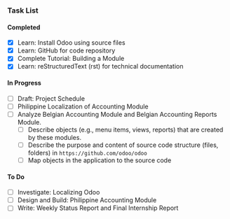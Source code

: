 ### Task List

#### Completed
- [X] Learn: Install Odoo using source files
- [X] Learn: GitHub for code repository
- [X] Complete Tutorial: Building a Module
- [X] Learn: reStructuredText (rst) for technical documentation

#### In Progress
- [ ] Draft: Project Schedule
- [ ] Philippine Localization of Accounting Module
- [ ] Analyze Belgian Accounting Module and Belgian Accounting Reports Module. 
  - [ ] Describe objects (e.g., menu items, views, reports) that are created by these modules.
  - [ ] Describe the purpose and content of source code structure (files, folders) in ```https://github.com/odoo/odoo```
  - [ ] Map objects in the application to the source code 

#### To Do
- [ ] Investigate: Localizing Odoo
- [ ] Design and Build: Philippine Accounting Module
- [ ] Write: Weekly Status Report and Final Internship Report
